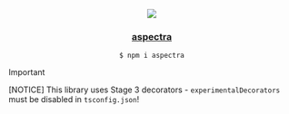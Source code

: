 <p align="center">
  <a href="https://shu.nu">
    <img src="https://aspectra.vercel.app/assets/banner">
    <h3 align="center">aspectra</h3>
  </a>
</p>

<p align="center">
  <code>$ npm i aspectra</code>
</p>

> [!IMPORTANT]  
> [NOTICE]
> This library uses Stage 3 decorators - `experimentalDecorators` must be disabled in `tsconfig.json`!


